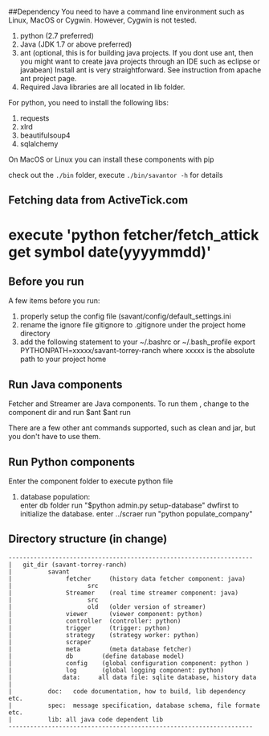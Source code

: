 ##Dependency
You need to have a command line environment such as Linux, MacOS or Cygwin. However, Cygwin is not tested.


1. python (2.7 preferred)
2. Java (JDK 1.7 or above preferred)
3. ant (optional, this is for building java projects. If you dont use ant, then you might want to create java projects through an IDE such as eclipse or javabean) Install ant is very straightforward. See instruction from apache ant project page. 
4. Required Java libraries are all located in lib folder.

For python, you need to install the following libs:

1. requests
2. xlrd
3. beautifulsoup4
4. sqlalchemy


On MacOS or Linux  you can install these components with pip

check out the `./bin` folder, execute `./bin/savantor -h`  for details

## Fetching data from ActiveTick.com
execute 'python fetcher/fetch_attick get symbol date(yyyymmdd)'
=======

## Before you run
A few items before you run:

1. properly setup the config file (savant/config/default_settings.ini 
2. rename the ignore file gitignore to .gitignore under the project home directory
3. add the following statement to your ~/.bashrc or ~/.bash_profile
      export PYTHONPATH=xxxxx/savant-torrey-ranch
          where xxxxx is the absolute path to your project home

## Run Java components
Fetcher and Streamer are Java components. To run them , change to the component dir and run 
$ant
$ant run

There are a few other ant commands supported, such as clean and jar, but you don't have to use them. 

## Run Python components
Enter the component folder to execute python file

1. database population:  
   enter db folder 
   run "$python admin.py setup-database" dwfirst to initialize the database.
   enter ../scraer
   run "python populate_company"


## Directory structure (in change)
```
--------------------------------------------------------------------
|	git_dir (savant-torrey-ranch)
|	       savant 
|	            fetcher     (history data fetcher component: java)
|	                  src
|	            Streamer    (real time streamer component: java)
|	                  src
|	                  old   (older version of streamer)
|	            viewer      (viewer component: python)
|	            controller  (controller: python)
|	            trigger     (trigger: python)
|	            strategy    (strategy worker: python)
|               scraper 	  
|	            meta        (meta database fetcher)
|	            db		  (define database model)
|	            config 	  (global configuration component: python )
|               log		  (global logging component: python)
|	           data:     all data file: sqlite database, history data 
|	
|	       doc:   code documentation, how to build, lib dependency etc. 
|	       spec:  message specification, database schema, file formate etc.
|	       lib: all java code dependent lib 
--------------------------------------------------------------------
```
